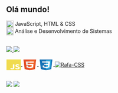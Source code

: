 ## Olá mundo! 
<img align="center" height="20" width="20" src="https://img.icons8.com/ios/50/000000/laptop--v1.png"/>   JavaScript, HTML & CSS 
 <br/>
<img align="center" height="20" width="20" src="https://img.icons8.com/ios-glyphs/30/000000/student-center.png"/>   Análise e Desenvolvimento de Sistemas

##

<div>
  <a href="https://github.com/sthefcruvinel">
  <img height="180em" src="https://github-readme-stats.vercel.app/api?username=sthefcruvinel&show_icons=true&theme=dracula&include_all_commits=true&count_private=true"/>
  <img height="180em" src="https://github-readme-stats.vercel.app/api/top-langs/?username=sthefcruvinel&layout=compact&langs_count=7&theme=dracula"/>
</div>
  
<div style="display: inline_block"><br>
  <img align="center" alt="Rafa-Js" height="30" width="40" src="https://raw.githubusercontent.com/devicons/devicon/master/icons/javascript/javascript-plain.svg">
  <img align="center" alt="Rafa-HTML" height="30" width="40" src="https://raw.githubusercontent.com/devicons/devicon/master/icons/html5/html5-original.svg">
  <img align="center" alt="Rafa-CSS" height="30" width="40" src="https://raw.githubusercontent.com/devicons/devicon/master/icons/css3/css3-original.svg">
  <img align="center" alt="Rafa-CSS" height="30" width="40" src="https://cdn.jsdelivr.net/gh/devicons/devicon/icons/c/c-original.svg">
</div>
  
  ##
 
<div>
  <a href = "mailto:stheffanycruvinel@hotmail.com"><img src="https://img.shields.io/badge/-Gmail-%23333?style=for-the-badge&logo=gmail&logoColor=white" target="_blank"></a>
  <a href="https://www.linkedin.com/in/stheffany-cruvinel-2b1a78131" target="_blank"><img src="https://img.shields.io/badge/-LinkedIn-%230077B5?style=for-the-badge&logo=linkedin&logoColor=white" target="_blank"></a> 
</div>
